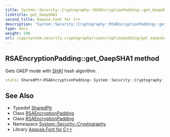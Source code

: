 ```yaml
---
title: System::Security::Cryptography::RSAEncryptionPadding::get_OaepSHA1 method
linktitle: get_OaepSHA1
second_title: Aspose.Font for C++
description: 'System::Security::Cryptography::RSAEncryptionPadding::get_OaepSHA1 method. Gets OAEP mode with SHA1 hash algorithm in C++.'
type: docs
weight: 200
url: /cpp/system.security.cryptography/rsaencryptionpadding/get_oaepsha1/
---
```

## RSAEncryptionPadding::get_OaepSHA1 method


Gets OAEP mode with [SHA1](../../sha1/) hash algorithm.

```cpp
static SharedPtr<RSAEncryptionPadding> System::Security::Cryptography::RSAEncryptionPadding::get_OaepSHA1()
```

## See Also

* Typedef [SharedPtr](../../../system/sharedptr/)
* Class [RSAEncryptionPadding](../)
* Class [RSAEncryptionPadding](../)
* Namespace [System::Security::Cryptography](../../)
* Library [Aspose.Font for C++](../../../)
